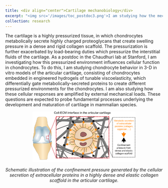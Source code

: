 ```yaml
---
title: <div align="center">Cartilage mechanobiology</div>
excerpt: "<img src='/images/toc_postdoc3.png'>I am studying how the mechanics of the extracellular matrix regulates chondrocyte fate in quiescence and under external mechanical stresses."
collection: research
---
```


The cartilage is a highly pressurized tissue, in which chondrocytes metabolically secrete highly charged proteoglycans that create swelling pressure in a dense and rigid collagen scaffold. The pressurization is further exacerbated by load-bearing duties which pressurize the interstitial fluids of the cartilage. As a postdoc in the Chaudhuri lab at Stanford, I am investigating how this pressurized environment influences cellular function in chondrocytes. To do this, I am studying chondrocyte behavior in 3-D in vitro models of the articular cartilage, consisting of chondrocytes embedded in engineered hydrogels of tunable viscoelasticity, which differentially gate metabolically-secreted proteins to create different pressurized environments for the chondrocytes. I am also studying how these cellular responses are amplified by external mechanical loads. These questions are expected to probe fundamental processes underlying the development and maturation of cartilage in mammalian species. 

<img src='/images/PostdocSchematic.png' width="65%" style="display: block; margin: 0 auto;"><br/><em style="text-align: center; display: inline-block; width: 100%;">Schematic illustration of the confinement pressure generated by the cellular secretion of extracellular proteins in a highly dense and elastic collagen scaffold in the articular cartilage.</em>
